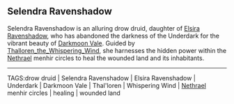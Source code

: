 ## Selendra Ravenshadow

Selendra Ravenshadow is an alluring drow druid, daughter of [Elsira Ravenshadow](../People/Elsira_Ravenshadow.md), who has abandoned the darkness of the Underdark for the vibrant beauty of [Darkmoon Vale](../Places/Darkmoon_Vale.md). Guided by [Thalloren_the_Whispering_Wind](../Gods/Thalloren_the_Whispering_Wind.md), she harnesses the hidden power within the [Nethrael](../Lore/Nethrael.md) menhir circles to heal the wounded land and its inhabitants.


---

TAGS:drow druid | Selendra Ravenshadow | Elsira Ravenshadow | Underdark | Darkmoon Vale | Thal'loren | Whispering Wind | [Nethrael](../Lore/Nethrael.md) menhir circles | healing | wounded land
